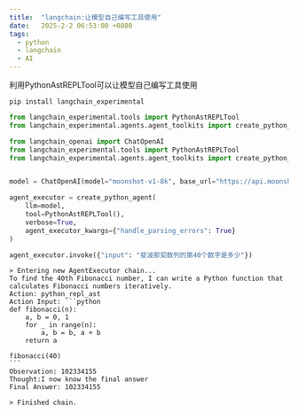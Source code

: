 ```yaml
---
title:  "langchain:让模型自己编写工具使用"
date:   2025-2-2 06:53:00 +0800
tags:
  - python
  - langchain
  - AI
---
```


利用PythonAstREPLTool可以让模型自己编写工具使用

```terminal
pip install langchain_experimental
```

```python
from langchain_experimental.tools import PythonAstREPLTool
from langchain_experimental.agents.agent_toolkits import create_python_agent 
```

```python
from langchain_openai import ChatOpenAI
from langchain_experimental.tools import PythonAstREPLTool
from langchain_experimental.agents.agent_toolkits import create_python_agent # 创建能执行python代码的agent执行器


model = ChatOpenAI(model="moonshot-v1-8k", base_url="https://api.moonshot.cn/v1", temperature=0)

agent_executor = create_python_agent(
    llm=model,
    tool=PythonAstREPLTool(),
    verbose=True,
    agent_executor_kwargs={"handle_parsing_errors": True}
)

agent_executor.invoke({"input": "斐波那契数列的第40个数字是多少"})
```

````terminal
> Entering new AgentExecutor chain...
To find the 40th Fibonacci number, I can write a Python function that calculates Fibonacci numbers iteratively.
Action: python_repl_ast
Action Input: ```python
def fibonacci(n):
    a, b = 0, 1
    for _ in range(n):
        a, b = b, a + b
    return a

fibonacci(40)
```
Observation: 102334155
Thought:I now know the final answer
Final Answer: 102334155

> Finished chain.
````
